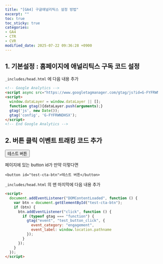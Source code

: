 ```yaml
---
title: "[GA4] 구글애널리틱스 설정 방법"
excerpt: ""
toc: true
toc_sticky: true
categories:
- GA4
- CTR
- CVR
modified_date: 2025-07-22 09:36:28 +0900
---
```


## 1. 기본설정 : 홈페이지에 애널리틱스 구독 코드 설정 

`_includes/head.html` 에 다음 내용 추가 

```html
<!-- Google Analytics -->
<script async src="https://www.googletagmanager.com/gtag/js?id=G-FYFRWNDHSX"></script>
<script>
  window.dataLayer = window.dataLayer || [];
  function gtag(){dataLayer.push(arguments);}
  gtag('js', new Date());
  gtag('config', 'G-FYFRWNDHSX');
</script>
<!-- End Google Analytics -->
```

## 2. 버튼 클릭 이벤트 트래킹 코드 추가

<button id="test-cta-btn">테스트 버튼</button>

페이지에 있는 button id가 만약 이렇다면 
```
<button id="test-cta-btn">테스트 버튼</button>
```

`_includes/head.html` 의 맨 마지막에 다음 내용 추가 

```html
<script>
  document.addEventListener("DOMContentLoaded", function () {
    var btn = document.getElementById("test-cta-btn");
    if (btn) {
      btn.addEventListener("click", function () {
        if (typeof gtag === "function") {
          gtag("event", "test_button_click", {
            event_category: "engagement",
            event_label: window.location.pathname
          });
        }
      });
    }
  });
</script>
```


